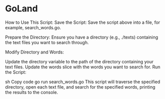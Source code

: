 # GoLand

How to Use This Script:
Save the Script: Save the script above into a file, for example, search_words.go.

Prepare the Directory: Ensure you have a directory (e.g., ./texts) containing the text files you want to search through.

Modify Directory and Words:

Update the directory variable to the path of the directory containing your text files.
Update the words slice with the words you want to search for.
Run the Script:

sh
Copy code
go run search_words.go
This script will traverse the specified directory, open each text file, and search for the specified words, printing the results to the console.
